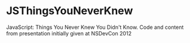 JSThingsYouNeverKnew
====================

JavaScript: Things You Never Knew You Didn't Know. Code and content from presentation initially given at NSDevCon 2012